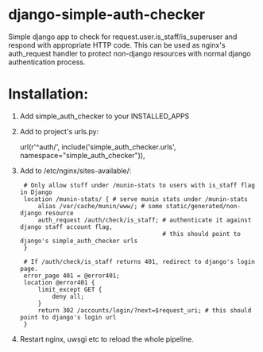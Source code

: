 # django-simple-auth-checker
Simple django app to check for request.user.is_staff/is_superuser and respond with appropriate HTTP code. This can be used as nginx's auth_request handler to protect non-django resources with normal django authentication process.

# Installation:

1. Add simple_auth_checker to your INSTALLED_APPS

2. Add to project's urls.py:

   url(r'^auth/', include('simple_auth_checker.urls', namespace="simple_auth_checker")),

3. Add to /etc/nginx/sites-available/<yourhostconfig>:

        # Only allow stuff under /munin-stats to users with is_staff flag in Django
        location /munin-stats/ { # serve munin stats under /munin-stats
            alias /var/cache/munin/www/; # some static/generated/non-django resource
            auth_request /auth/check/is_staff; # authenticate it against django staff account flag, 
                                               # this should point to django's simple_auth_checker urls
        }

        # If /auth/check/is_staff returns 401, redirect to django's login page.
        error_page 401 = @error401;
        location @error401 {
            limit_except GET {
                deny all;
            }
            return 302 /accounts/login/?next=$request_uri; # this should point to django's login url
        }

4. Restart nginx, uwsgi etc to reload the whole pipeline.



